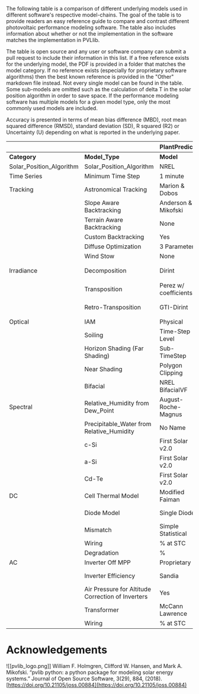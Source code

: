 
The following table is a comparison of different underlying models used in different software's respective model-chains.  The goal of the table is to provide readers an easy reference guide to compare and contrast different photovoltaic performance modeling software.  The table also includes information about whether or not the implementation in the software matches the implementation in PVLlib.  

The table is open source and any user or software company can submit a pull request to include their information in this list.  If a free reference exists for the underlying model, the PDF is provided in a folder that matches the model category.  If no reference exists (especially for proprietary software algorithms) then the best known reference is provided in the "Other" markdown file instead.  Not every single model can be found in the table.  Some sub-models are omitted such as the calculation of delta T in the solar position algorithm in order to save space.  If the performance modeling software has multiple models for a given model type, only the most commonly used models are included.

Accuracy is presented in terms of mean bias difference (MBD), root mean squared difference (RMSD), standard deviation (SD), R squared (R2) or Uncertainty (U) depending on what is reported in the underlying paper.


|  |  | **PlantPredict** |  |  | **PVSyst** |  |  |
| ---- | ---- | ---- | ---- | ---- | ---- | ---- | ---- |
| **Category** | **Model_Type** | **Model** | **Published_Accuracy** | **PVLIB** | **Model** | **Published_Accuracy** | **PVLIB** |
| Solar_Position_Algorithm | Solar_Position_Algorithm | NREL | - U:  0.0003&deg; | &#9745; | Proprietary | - U:  0.08&deg; |  |
| Time Series | Minimum Time Step | 1 minute |  |  | 1 hour |  |  |
| Tracking | Astronomical Tracking | Marion & Dobos |  | &#9745; | Proprietary |  |  |
|  | Slope Aware Backtracking | Anderson & Mikofski |  | &#9745; | Proprietary |  |  |
|  | Terrain Aware Backtracking | None |  |  | None |  |  |
|  | Custom Backtracking | Yes |  |  | No |  |  |
|  | Diffuse Optimization | 3 Parameter |  |  | 1 Parameter |  |  |
|  | Wind Stow | None |  |  | Proprietary |  |  |
| Irradiance | Decomposition | Dirint | - MBD: -3 W/m<sup>2</sup><br>- RMSD: 74 W/m<sup>2</sup> | &#9745; | Erbs | - MBD:  -17 W/m<sup>2</sup><br>- RMSD: 88 W/m<sup>2</sup> | &#9745; |
|  | Transposition | Perez w/ coefficients | - MBD: -1%<br>- RMSD: 8% | &#9745; | Perez w/out coefficients | - MBD: -1%<br>- RMSD: 8% | &#9745; |
|  | Retro-Transposition | GTI-Dirint | - MBD: 0.0 W/m<sup>2</sup><br>- RMSD: 6.4 W/m<sup>2</sup> | &#9745; | Reverse Hay | - MBD: Unknown<br>- RMSD: Unknown |  |
| Optical | IAM | Physical |  | &#9745; | Fresnel |  |  |
|  | Soiling | Time-Step Level |  |  | Monthly |  |  |
|  | Horizon Shading (Far Shading) | Sub-TimeStep |  |  |  |  |  |
|  | Near Shading | Polygon Clipping |  |  | Polygon Clipping |  |  |
|  | Bifacial | NREL BifacialVF |  |  | Proprietary |  |  |
| Spectral | Relative_Humidity from Dew_Point | August-Roche-Magnus |  |  | None | N/A |  |
|  | Precipitable_Water from Relative_Humidity | No Name |  |  | No Name |  |  |
|  | c-Si | First Solar v2.0 |  | &#9745; | Crest |  |  |
|  | a-Si | First Solar v2.0 |  | &#9745; | Sandia |  | &#9745; |
|  | Cd-Te | First Solar v2.0 |  | &#9745; | First Solar v2.0 |  | &#9745; |
| DC | Cell Thermal Model | Modified Faiman |  |  | Modified Faiman |  |  |
|  | Diode Model | Single Diode |  |  | Single Diode |  |  |
|  | Mismatch | Simple Statistical |  |  | Detailed |  |  |
|  | Wiring | % at STC |  |  | Ohmic |  |  |
|  | Degradation | % |  |  | % |  |  |
| AC | Inverter Off MPP | Proprietary |  |  | Proprietary |  |  |
|  | Inverter Efficiency | Sandia |  | &#9745; | Quadratic Interpolation |  |  |
|  | Air Pressure for Altitude Correction of Inverters | Yes |  |  | No |  | &#9744; |
|  | Transformer | McCann Lawrence |  |  | Proprietary |  |  |
|  | Wiring | % at STC |  |  | Ohmic |  |  |

# Acknowledgements



![[pvlib_logo.png]]
William F. Holmgren, Clifford W. Hansen, and Mark A. Mikofski. “pvlib python: a python package for modeling solar energy systems.” Journal of Open Source Software, 3(29), 884, (2018). [https://doi.org/10.21105/joss.00884](https://doi.org/10.21105/joss.00884)